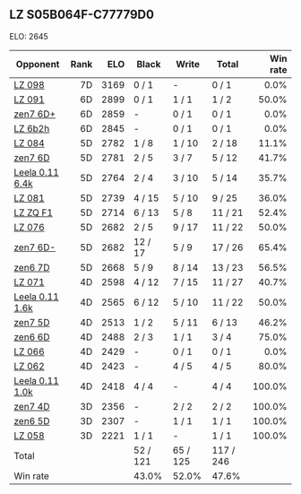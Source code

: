 ## LZ S05B064F-C77779D0 ##

ELO: 2645

Opponent | Rank | ELO | Black | Write | Total | Win rate
---------|-----:|----:|-------|-------|-------|-------:
[LZ 098](LZ%20098.md) | 7D | 3169 | 0 / 1 | - | 0 / 1 | 0.0%
[LZ 091](LZ%20091.md) | 6D | 2899 | 0 / 1 | 1 / 1 | 1 / 2 | 50.0%
[zen7 6D+](zen7%206D+.md) | 6D | 2859 | - | 0 / 1 | 0 / 1 | 0.0%
[LZ 6b2h](LZ%206b2h.md) | 6D | 2845 | - | 0 / 1 | 0 / 1 | 0.0%
[LZ 084](LZ%20084.md) | 5D | 2782 | 1 / 8 | 1 / 10 | 2 / 18 | 11.1%
[zen7 6D](zen7%206D.md) | 5D | 2781 | 2 / 5 | 3 / 7 | 5 / 12 | 41.7%
[Leela 0.11 6.4k](Leela%200.11%206.4k.md) | 5D | 2764 | 2 / 4 | 3 / 10 | 5 / 14 | 35.7%
[LZ 081](LZ%20081.md) | 5D | 2739 | 4 / 15 | 5 / 10 | 9 / 25 | 36.0%
[LZ ZQ F1](LZ%20ZQ%20F1.md) | 5D | 2714 | 6 / 13 | 5 / 8 | 11 / 21 | 52.4%
[LZ 076](LZ%20076.md) | 5D | 2682 | 2 / 5 | 9 / 17 | 11 / 22 | 50.0%
[zen7 6D-](zen7%206D-.md) | 5D | 2682 | 12 / 17 | 5 / 9 | 17 / 26 | 65.4%
[zen6 7D](zen6%207D.md) | 5D | 2668 | 5 / 9 | 8 / 14 | 13 / 23 | 56.5%
[LZ 071](LZ%20071.md) | 4D | 2598 | 4 / 12 | 7 / 15 | 11 / 27 | 40.7%
[Leela 0.11 1.6k](Leela%200.11%201.6k.md) | 4D | 2565 | 6 / 12 | 5 / 10 | 11 / 22 | 50.0%
[zen7 5D](zen7%205D.md) | 4D | 2513 | 1 / 2 | 5 / 11 | 6 / 13 | 46.2%
[zen6 6D](zen6%206D.md) | 4D | 2488 | 2 / 3 | 1 / 1 | 3 / 4 | 75.0%
[LZ 066](LZ%20066.md) | 4D | 2429 | - | 0 / 1 | 0 / 1 | 0.0%
[LZ 062](LZ%20062.md) | 4D | 2423 | - | 4 / 5 | 4 / 5 | 80.0%
[Leela 0.11 1.0k](Leela%200.11%201.0k.md) | 4D | 2418 | 4 / 4 | - | 4 / 4 | 100.0%
[zen7 4D](zen7%204D.md) | 3D | 2356 | - | 2 / 2 | 2 / 2 | 100.0%
[zen6 5D](zen6%205D.md) | 3D | 2307 | - | 1 / 1 | 1 / 1 | 100.0%
[LZ 058](LZ%20058.md) | 3D | 2221 | 1 / 1 | - | 1 / 1 | 100.0%
Total | | | 52 / 121 | 65 / 125 | 117 / 246 | 
Win rate| | | 43.0% | 52.0% | 47.6% | 
